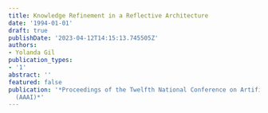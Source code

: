 ```yaml
---
title: Knowledge Refinement in a Reflective Architecture
date: '1994-01-01'
draft: true
publishDate: '2023-04-12T14:15:13.745505Z'
authors:
- Yolanda Gil
publication_types:
- '1'
abstract: ''
featured: false
publication: '*Proceedings of the Twelfth National Conference on Artificial Intelligence
  (AAAI)*'
---
```


